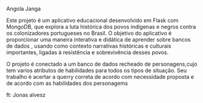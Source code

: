 Angola Janga



Este projeto é um aplicativo educacional desenvolvido em Flask com MongoDB, que explora a luta histórica dos povos indígenas e negros contra os colonizadores portugueses no Brasil. O objetivo do aplicativo é proporcionar uma maneira interativa e didática de aprender sobre bancos de dados , usando como contexto narrativas históricas e culturais importantes, ligadas à resistência e sobrevivência desses povos.

O projeto é conectado a um banco de dados recheado de personagens,cujo tem varios atributos de habilidades para todos os tipos de situação.
Seu trabalho é acertar a querry correta de acordo com necessidade proposta e de acordo com as habilidades dos personagems

ft: Jonas alvesz
